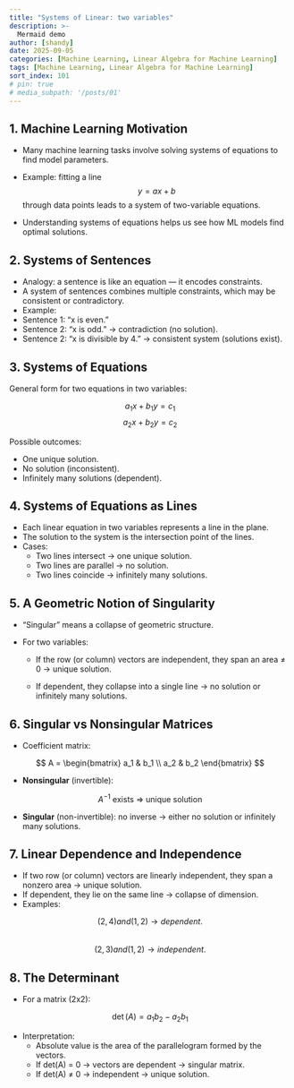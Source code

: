 ```yaml
---
title: "Systems of Linear: two variables"
description: >-
  Mermaid demo
author: [shandy]
date: 2025-09-05
categories: [Machine Learning, Linear Algebra for Machine Learning]
tags: [Machine Learning, Linear Algebra for Machine Learning]
sort_index: 101
# pin: true
# media_subpath: '/posts/01'
---
```


## 1. Machine Learning Motivation

-  Many machine learning tasks involve solving systems of equations to find model parameters.

- Example: fitting a line 
$$ y = ax + b $$ 
through data points leads to a system of two-variable equations.

- Understanding systems of equations helps us see how ML models find optimal solutions.

## 2. Systems of Sentences

- Analogy: a sentence is like an equation — it encodes constraints.
- A system of sentences combines multiple constraints, which may be consistent or contradictory.
- Example:
- Sentence 1: “x is even.”
- Sentence 2: “x is odd.” → contradiction (no solution).
- Sentence 2: “x is divisible by 4.” → consistent system (solutions exist).

## 3. Systems of Equations

General form for two equations in two variables:

$$
a_1x + b_1y = c_1
$$
$$
a_2x + b_2y = c_2
$$

Possible outcomes:
- One unique solution.
- No solution (inconsistent).
- Infinitely many solutions (dependent).

## 4. Systems of Equations as Lines

- Each linear equation in two variables represents a line in the plane.
- The solution to the system is the intersection point of the lines.
- Cases:
  - Two lines intersect → one unique solution.
  - Two lines are parallel → no solution.
  - Two lines coincide → infinitely many solutions.

## 5. A Geometric Notion of Singularity

- “Singular” means a collapse of geometric structure.
- For two variables:

  - If the row (or column) vectors are independent, they span an area ≠ 0 → unique solution.

  - If dependent, they collapse into a single line → no solution or infinitely many solutions.

## 6. Singular vs Nonsingular Matrices

- Coefficient matrix:

$$
  A = \begin{bmatrix} a_1 & b_1 \\ a_2 & b_2 \end{bmatrix}
$$

- **Nonsingular** (invertible): 

$$
  A^{-1} \ \text{exists} \ \Rightarrow \ \text{unique solution}
$$


- **Singular** (non-invertible): no inverse → either no solution or infinitely many solutions.

## 7. Linear Dependence and Independence

- If two row (or column) vectors are linearly independent, they span a nonzero area → unique solution.
- If dependent, they lie on the same line → collapse of dimension.
- Examples:

$$(2,4) and (1,2) → dependent.$$  
$$(2,3) and (1,2) → independent. $$

## 8. The Determinant
- For a matrix (2x2):  

$$
  \det(A) = a_1b_2 - a_2b_1
$$  

- Interpretation:  
  - Absolute value is the area of the parallelogram formed by the vectors.  
  - If det(A) = 0 → vectors are dependent → singular matrix.  
  - If det(A) ≠ 0 → independent → unique solution.  
